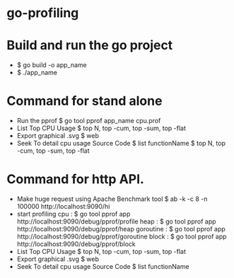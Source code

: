 # go-profiling

# Build and run the go project 
- $ go build -o app_name
- $ ./app_name

# Command for stand alone
- Run the pprof 
  \$ go tool pprof app_name cpu.prof
- List Top CPU Usage
  $ top N, top -cum, top -sum, top -flat
- Export graphical .svg
  $ web
- Seek To detail cpu usage Source Code
  $ list functionName
  $ top N, top -cum, top -sum, top -flat

# Command for http API. 
- Make huge request using Apache Benchmark tool
  $ ab -k -c 8 -n 100000 http://localhost:9090/hi
- start profiling 
  cpu             : $ go tool pprof app http://localhost:9090/debug/pprof/profile
  heap            : $ go tool pprof app http://localhost:9090/debug/pprof/heap
  goroutine       : $ go tool pprof app http://localhost:9090/debug/pprof/goroutine
  block           : $ go tool pprof app http://localhost:9090/debug/pprof/block
- List Top CPU Usage
  $ top N, top -cum, top -sum, top -flat
- Export graphical .svg
  $ web
- Seek To detail cpu usage Source Code
  $ list functionName
